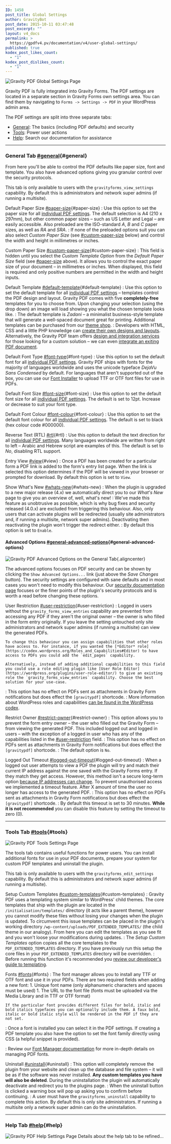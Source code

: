 ```yaml
---
ID: 1458
post_title: Global Settings
author: GravityBot
post_date: 2015-10-11 03:47:48
post_excerpt: ""
layout: v4_docs
permalink: >
  https://gpdfv4.pv/documentation/v4/user-global-settings/
published: true
kodex_post_likes_count:
  - "1"
kodex_post_dislikes_count:
  - "1"
---
```

![Gravity PDF Global Settings Page](https://gpdfv4.pv/app/uploads/2015/10/general-settings.png) 

Gravity PDF is fully integrated into Gravity Forms. The PDF settings are located in a separate section in Gravity Forms own settings area. You can find them by navigating to `Forms -> Settings -> PDF` in your WordPress admin area. 

The PDF settings are split into three separate tabs:

* [General](#general): The basics (including PDF defaults) and security
* [Tools](#tools): Power user actions
* [Help](#help): Search our documentation for assistance

---

### General Tab [#general](#general){#general}

From here you'll be able to control the PDF defaults like paper size, font and template. You also have advanced options giving you granular control over the security protocols. 

This tab is only available to users with the `gravityforms_view_settings` capability. By default this is administrators and network super admins (if running a multisite).

Default Paper Size [#paper-size](#paper-size){#paper-size}
:    Use this option to set the paper size for all [individual PDF settings](https://gpdfv4.pv/v4-docs/user-setup-pdf/). The default selection is A4 (210 x 297mm), but other common paper sizes – such as US Letter and Legal – are easily accessible. Also preloaded are the ISO-standard *A*, *B* and *C* paper sizes, as well as *RA* and *SRA*. 
:    If none of the preloaded options suit you can also select *Custom Paper Size* (see [#custom-paper-size](#custom-paper-size) below) and control the width and height in millimetres or inches.

Custom Paper Size [#custom-paper-size](#custom-paper-size){#custom-paper-size}
:    This field is hidden until you select the *Custom Template Option* from the *Default Paper Size* field (see [#paper-size](#paper-size) above). It allows you to control the exact paper size of your document – in millimetres or inches. When displayed, this field is required and only positive numbers are permitted in the width and height inputs.

Default Template [#default-template](#default-template){#default-template}
:    Use this option to set the default template for all [individual PDF settings](https://gpdfv4.pv/v4-docs/user-setup-pdf/) – templates control the PDF design and layout. Gravity PDF comes with five **completely-free** templates for you to choose from. Upon changing your selection (using the drop down) an image will load showing you what the chosen template looks like.
:    The default template is *Zadani* – a minimalist business-style template that will generate a well-spaced document great for printing. Additional templates can be purchased from our [theme shop](#).
:    Developers with HTML, CSS and a little PHP knowledge can [create their own designs and layouts](#). Alternatively, the Gravity PDF team offers [design and integration services](#) for those looking for a custom solution – we can even [integrate an exiting PDF document](#).

Default Font Type [#font-type](#font-type){#font-type}
:    Use this option to set the default font for all [individual PDF settings](https://gpdfv4.pv/v4-docs/user-setup-pdf/). Gravity PDF ships with fonts for the majority of languages worldwide and uses the unicode typeface *DejaVu Sans Condensed* by default. For languages that aren't supported out of the box, you can use our [Font Installer](#fonts) to upload TTF or OTF font files for use in PDFs.

Default Font Size [#font-size](#font-size){#font-size}
:    Use this option to set the default font size for all [individual PDF settings](https://gpdfv4.pv/v4-docs/user-setup-pdf/). The default is set to 12pt. Increase or decrease to suit your font type.

Default Font Colour [#font-colour](#font-colour){#font-colour}
:    Use this option to set the default font colour for all [individual PDF settings](https://gpdfv4.pv/v4-docs/user-setup-pdf/). The default is set to black (hex colour code #000000).

Reverse Text (RTL) [#rtl](#rtl){#rtl}
:    Use this option to default the text direction for all [individual PDF settings](https://gpdfv4.pv/v4-docs/user-setup-pdf/). Many languages worldwide are written from right to left – Arabic and Hebrew script are examples of this. The default is set to *No*, disabling RTL support.

Entry View [#view](#view){#view}
:    Once a PDF has been created for a particular form a PDF link is added to the form's entry list page. When the link is selected this option determines if the PDF will be viewed in your browser or prompted for download. By default this option is set to `View`.

Show What's New [#whats-new](#whats-new){#whats-new}
:    When the plugin is upgraded to a new major release (4.x) we automatically direct you to our *What's New* page to give you an overview of, well, what's new! 
:    We've made this feature as unobtrusive as possible, which is why bug fixes and security released (4.0.x) are excluded from triggering this behaviour. Also, only users that can activate plugins will be redirected (usually site administrators and, if running a multisite, network super admins). Deactivating then reactivating the plugin won't trigger the redirect either. 
:    By default this option is set to `Enable`.

#### Advanced Options [#general-advanced-options](#general-advanced-options){#general-advanced-options}

![Gravity PDF Advanced Options on the General Tab](https://gpdfv4.pv/app/uploads/2015/10/security-settings.png){.aligncenter}

The advanced options focuses on PDF security and can be shown by clicking the `Show Advanced Options...` link (just above the *Save Changes* button). The security settings are configured with sane defaults and in most cases you won't need to modify this behaviour. Our [security documentation page](https://gpdfv4.pv/v4-docs/user-pdf-security/) focuses or the finer points of the plugin's security protocols and is worth a read before changing these options.

User Restriction [#user-restriction](#user-restriction){#user-restriction}
:    Logged in users without the `gravity_forms_view_entries` capability are prevented from accessing any PDF if they aren't the original owner – the owner is who filled in the form entry originally. If you leave the setting untouched only site administrators and network super admins (if running a multisite) can view the generated PDFs. 

    To change this behaviour you can assign capabilities that other roles have access to. For instance, if you wanted the [*Editor* role](https://codex.wordpress.org/Roles_and_Capabilities#Editor) to have access to PDFs you could add the `edit_pages` capability. 

    Alternatively, instead of adding additional capabilities to this field you could use a role editing plugin like [User Role Editor](https://wordpress.org/plugins/user-role-editor/) to give an existing role the `gravity_forms_view_entries` capability. Choose the best solution for your use-case.
:    This option has no effect on PDFs sent as attachments in Gravity Form notifications but does effect the `[gravitypdf]` shortcode.
:    More information about WordPress roles and capabilities [can be found in the WordPress codex](https://codex.wordpress.org/Roles_and_Capabilities).

Restrict Owner [#restrict-owner](#restrict-owner){#restrict-owner}
:    This option allows you to prevent the form entry owner – the user who filled out the Gravity Form – from viewing the generated PDF. This included logged out and logged in users – with the exception of a logged in user who has any of the capabilities listed in the [#user-restriction](#user-restriction) field.
:    This option has no effect on PDFs sent as attachments in Gravity Form notifications but does effect the `[gravitypdf]` shortcode.
:    The default option is `No`.

Logged Out Timeout [#logged-out-timeout](#logged-out-timeout){#logged-out-timeout}
:    When a logged out user attempts to view a PDF the plugin will try and match their current IP address against the one saved with the Gravity Forms entry. If they match they get access. However, this method isn't a secure long-term option [because IP addresses can change](http://whatismyipaddress.com/keeps-changing). To prevent unauthorised access we implemented a timeout feature. After X amount of time the user no longer has access to the generated PDF.
:    This option has no effect on PDFs sent as attachments in Gravity Form notifications but does effect the `[gravitypdf]` shortcode.
:    By default this timeout is set to 30 minutes. **While it is not recommended** you can disable this feature by setting the timeout to zero (0).

---

### Tools Tab [#tools](#tools){#tools}

![Gravity PDF Tools Settings Page](https://gpdfv4.pv/app/uploads/2015/10/tools-tab.png) 

The tools tab contains useful functions for power users. You can install additional fonts for use in your PDF documents, prepare your system for custom PDF templates and uninstall the plugin. 

This tab is only available to users with the `gravityforms_edit_settings` capability. By default this is administrators and network super admins (if running a multisite).

Setup Custom Templates [#custom-templates](#custom-templates){#custom-templates}
:    Gravity PDF uses a templating system similar to WordPress' child themes. The core templates that ship with the plugin are located in the `/initialisation/templates/` directory (it acts like a parent theme), however you cannot modify these files without losing your changes when the plugin is updated. To circumvent this issue templates can be placed in the plugin's working directory `/wp-content/uploads/PDF_EXTENDED_TEMPLATES/` (the child theme in our analogy). From here you can edit the templates as you see fit and you won't loose your modifications during updates. 
:    The *Setup Custom Templates* option copies all the core templates to the `PDF_EXTENDED_TEMPLATES` directory. If you have previously run this setup the core files in your `PDF_EXTENDED_TEMPLATES` directory will be overridden. 
:    Before running this function it's recommended you [review our developer's guide to templating](https://gpdfv4.pv/v4-docs/developer-start-customising/).

Fonts [#fonts](#fonts){#fonts}
:    The font manager allows you to install any TTF or OTF font and use it in your PDFs. There are two required fields when adding a new font:
    1. Unique font name (only alphanumeric characters and spaces must be used)
    1. The URL to the font file (fonts must be uploaded via the Media Library and in TTF or OTF format)

    If the particular font provides different files for bold, italic and bold italics typefaces you can optionally include them. A faux bold, italic or bold italic style will be rendered in the PDF if they are not set. 

:    Once a font is installed you can select it in the PDF settings. If creating a PDF template you also have the option to set the font family directly using CSS (a helpful snippet is provided). 

:    Review our [Font Manager documentation](https://gpdfv4.pv/v4-docs/user-custom-fonts/) for more in-depth details on managing PDF fonts.

Uninstall [#uninstall](#uninstall){#uninstall}
:    This option will completely remove the plugin from your website and clean up the database and file system – it will be as if the software was never installed. **Any custom templates you have will also be deleted**. During the uninstallation the plugin will automatically deactivate and redirect you to the plugins page.
:    When the uninstall button is clicked a warning box will pop up asking you to confirm before continuing.
:    A user must have the `gravityforms_uninstall` capability to complete this action. By default this is only site administrators. If running a multisite only a network super admin can do the uninstallation.

---

### Help Tab [#help](#help){#help}

![Gravity PDF Help Settings Page](https://gpdfv4.pv/app/uploads/2015/10/help-tab.png) Details about the help tab to be refined...